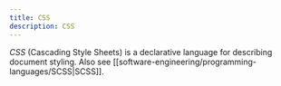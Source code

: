 ```yaml
---
title: CSS
description: CSS
---
```


*CSS* (Cascading Style Sheets) is a declarative language for describing document styling. Also see [[software-engineering/programming-languages/SCSS|SCSS]].


